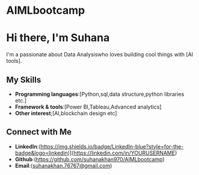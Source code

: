 # AIMLbootcamp
# Hi there, I'm Suhana 

I'm a passionate about Data Analysiswho loves building cool things with [AI tools].

## My Skills
- **Programming languages**:[Python,sql,data structure,python libraries etc.]
- **Framework & tools**:[Power BI,Tableau,Advanced analytics]
- **Other interest**;[AI,blockchain design etc]


## Connect with Me

- **LinkedIn**:(https://img.shields.io/badge/LinkedIn-blue?style=for-the-badge&logo=linkedin)](https://linkedin.com/in/YOURUSERNAME)
- **Github**:(https://github.com/suhanakhan970/AIMLbootcamp)
- **Email**:(suhanakhan.76767@gmail.com)

